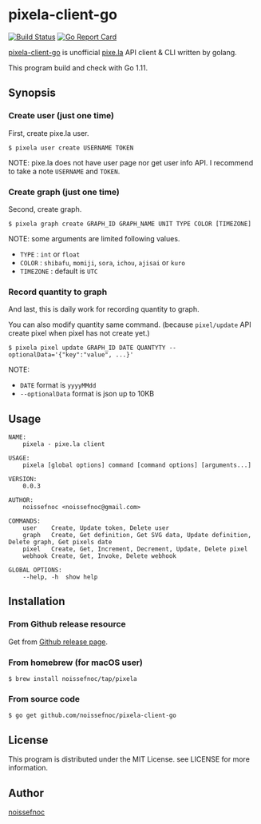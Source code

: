 # pixela-client-go

[![Build Status](https://travis-ci.org/noissefnoc/pixela-client-go.svg?branch=master)](https://travis-ci.org/noissefnoc/pixela-client-go)
[![Go Report Card](https://goreportcard.com/badge/github.com/noissefnoc/pixela-client-go)](https://goreportcard.com/report/github.com/noissefnoc/pixela-client-go)

[pixela-client-go](https://github.com/noissefnoc/pixela-client-go) is unofficial [pixe.la](https://pixe.la) API client & CLI written by golang.

This program build and check with Go 1.11.


## Synopsis

### Create user (just one time)

First, create pixe.la user.

```
$ pixela user create USERNAME TOKEN
```

NOTE: pixe.la does not have user page nor get user info API. I recommend to take a note `USERNAME` and `TOKEN`.


### Create graph (just one time)

Second, create graph.

```
$ pixela graph create GRAPH_ID GRAPH_NAME UNIT TYPE COLOR [TIMEZONE]
```

NOTE: some arguments are limited following values.

* `TYPE` : `int` or `float`
* `COLOR` : `shibafu`, `momiji`, `sora`, `ichou`, `ajisai` or `kuro`
* `TIMEZONE` : default is `UTC`


### Record quantity to graph

And last, this is daily work for recording quantity to graph.

You can also modify quantity same command. (because `pixel/update` API create pixel when pixel has not create yet.)

```
$ pixela pixel update GRAPH_ID DATE QUANTYTY --optionalData='{"key":"value", ...}'
```

NOTE:

* `DATE` format is `yyyyMMdd`
* `--optionalData` format is json up to 10KB


## Usage

```
NAME:
    pixela - pixe.la client

USAGE:
    pixela [global options] command [command options] [arguments...]

VERSION:
    0.0.3
    
AUTHOR:
    noissefnoc <noissefnoc@gmail.com>
    
COMMANDS:
    user    Create, Update token, Delete user
    graph   Create, Get definition, Get SVG data, Update definition, Delete graph, Get pixels date
    pixel   Create, Get, Increment, Decrement, Update, Delete pixel
    webhook Create, Get, Invoke, Delete webhook
    
GLOBAL OPTIONS:
    --help, -h  show help
```


## Installation

### From Github release resource

Get from [Github release page](https://github.com/noissefnoc/pixela-client-go/releases).

### From homebrew (for macOS user)

```
$ brew install noissefnoc/tap/pixela
```

### From source code

```
$ go get github.com/noissefnoc/pixela-client-go
```


## License

This program is distributed under the MIT License. see LICENSE for more information.


## Author

[noissefnoc](noissefnoc@gmail.com)
